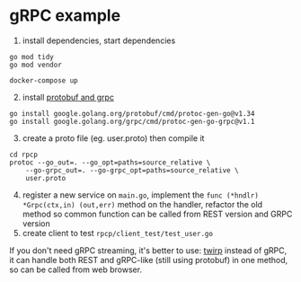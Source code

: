 
# gRPC example

1. install dependencies, start dependencies
```
go mod tidy
go mod vendor

docker-compose up
```

2. install [protobuf and grpc](https://grpc.io/docs/languages/go/quickstart/#prerequisites)
```
go install google.golang.org/protobuf/cmd/protoc-gen-go@v1.34
go install google.golang.org/grpc/cmd/protoc-gen-go-grpc@v1.1
```

3. create a proto file (eg. user.proto) then compile it
```
cd rpcp
protoc --go_out=. --go_opt=paths=source_relative \
    --go-grpc_out=. --go-grpc_opt=paths=source_relative \
    user.proto
```

4. register a new service on `main.go`, implement the `func (*hndlr) *Grpc(ctx,in) (out,err)` method on the handler, refactor the old method so common function can be called from REST version and GRPC version
5. create client to test `rpcp/client_test/test_user.go`

If you don't need gRPC streaming, it's better to use: [twirp](https://blog.twitch.tv/en/2018/01/16/twirp-a-sweet-new-rpc-framework-for-go-5f2febbf35f/) instead of gRPC, it can handle both REST and gRPC-like (still using protobuf) in one method, so can be called from web browser.

